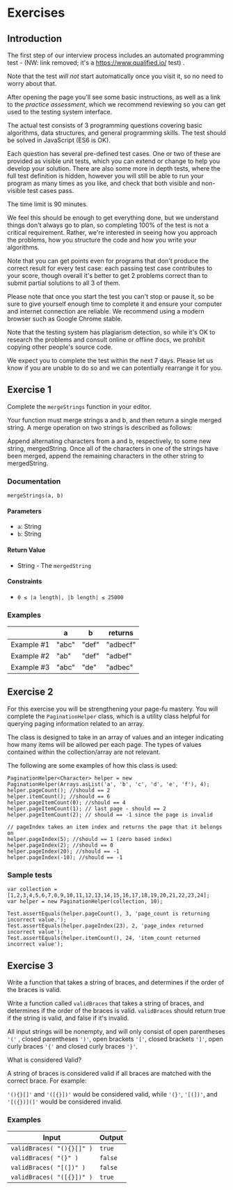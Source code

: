 # Exercises

## Introduction

The first step of our interview process includes an automated programming test - (NW: link removed; it's a https://www.qualified.io/ test) .

Note that the test _will not_ start automatically once you visit it, so no need to worry about that.

After opening the page you'll see some basic instructions, as well as a link to the _practice assessment_, which we recommend reviewing so you can get used to the testing system interface.

The actual test consists of 3 programming questions covering basic algorithms, data structures, and general programming skills. The test should be solved in JavaScript (ES6 is OK).

Each question has several pre-defined test cases. One or two of these are provided as visible unit tests, which you can extend or change to help you develop your solution. There are also some more in depth tests, where the full test definition is hidden, however you will still be able to run your program as many times as you like, and check that both visible and non-visible test cases pass.

The time limit is 90 minutes.

We feel this should be enough to get everything done, but we understand things don't always go to plan, so completing 100% of the test is not a critical requirement. Rather, we're interested in seeing how you approach the problems, how you structure the code and how you write your algorithms.

Note that you can get points even for programs that don't produce the correct result for every test case: each passing test case contributes to your score, though overall it's better to get 2 problems correct than to submit partial solutions to all 3 of them.

Please note that once you start the test you can't stop or pause it, so be sure to give yourself enough time to complete it and ensure your computer and internet connection are reliable. We recommend using a modern browser such as Google Chrome stable.

Note that the testing system has plagiarism detection, so while it's OK to research the problems and consult online or offline docs, we prohibit copying other people's source code.

We expect you to complete the test within the next 7 days. Please let us know if you are unable to do so and we can potentially rearrange it for you.

## Exercise 1
Complete the `mergeStrings` function in your editor.

Your function must merge strings a and b, and then return a single merged string. A merge operation on two strings is described as follows:

Append alternating characters from a and b, respectively, to some new string, mergedString.
Once all of the characters in one of the strings have been merged, append the remaining characters in the other string to mergedString.

### Documentation
`mergeStrings(a, b)`

#### Parameters
- `a`: String
- `b`: String

#### Return Value
- String - The `mergedString`

#### Constraints
- `0 ≤ |a length|, |b length| ≤ 25000`

### Examples

|            | a     | b     | returns  |
|------------|-------|-------|----------|
| Example #1 | "abc" | "def" | "adbecf" |
| Example #2 | "ab"  | "def" | "adbef"  |
| Example #3 | "abc" | "de"  | "adbec"  |


## Exercise 2

For this exercise you will be strengthening your page-fu mastery. You will complete the `PaginationHelper` class, which 
is a utility class helpful for querying paging information related to an array.

The class is designed to take in an array of values and an integer indicating how many items will be allowed per each 
page. The types of values contained within the collection/array are not relevant.

The following are some examples of how this class is used:
```
PaginationHelper<Character> helper = new PaginationHelper(Arrays.asList('a', 'b', 'c', 'd', 'e', 'f'), 4);
helper.pageCount(); //should == 2
helper.itemCount(); //should == 6
helper.pageItemCount(0); //should == 4
helper.pageItemCount(1); // last page - should == 2
helper.pageItemCount(2); // should == -1 since the page is invalid

// pageIndex takes an item index and returns the page that it belongs on
helper.pageIndex(5); //should == 1 (zero based index)
helper.pageIndex(2); //should == 0
helper.pageIndex(20); //should == -1
helper.pageIndex(-10); //should == -1
```

### Sample tests
```
var collection = [1,2,3,4,5,6,7,8,9,10,11,12,13,14,15,16,17,18,19,20,21,22,23,24];
var helper = new PaginationHelper(collection, 10);

Test.assertEquals(helper.pageCount(), 3, 'page_count is returning incorrect value.');
Test.assertEquals(helper.pageIndex(23), 2, 'page_index returned incorrect value');
Test.assertEquals(helper.itemCount(), 24, 'item_count returned incorrect value');
```

## Exercise 3

Write a function that takes a string of braces, and determines if the order of the braces is valid.

Write a function called `validBraces` that takes a string of braces, and determines if the order of the braces is valid. 
`validBraces` should return true if the string is valid, and false if it's invalid.

All input strings will be nonempty, and will only consist of open parentheses `'('` , closed parentheses `')'`, open 
brackets `'['`, closed brackets `']'`, open curly braces `'{'` and closed curly braces `'}'`.

What is considered Valid?

A string of braces is considered valid if all braces are matched with the correct brace. For example:

`'(){}[]'` and `'([{}])'` would be considered valid, while `'(}'`, `'[(])'`, and `'[({})](]'` would be considered invalid.

### Examples

| Input                     | Output |
|---------------------------|--------|
| `validBraces( "(){}[]" )` | `true`   |
| `validBraces( "(}" )`     | `false`  |
| `validBraces( "[(])" )`   | `false`  |
| `validBraces( "([{}])" )` | `true`   |